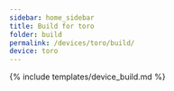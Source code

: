 ```yaml
---
sidebar: home_sidebar
title: Build for toro
folder: build
permalink: /devices/toro/build/
device: toro
---
```

{% include templates/device_build.md %}
